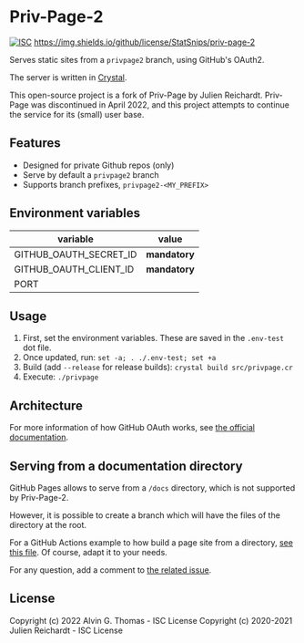 # Priv-Page-2

[![ISC](https://img.shields.io/badge/License-ISC-blue.svg?style=flat-square)](https://en.wikipedia.org/wiki/ISC_license)
https://img.shields.io/github/license/StatSnips/priv-page-2

Serves static sites from a `privpage2` branch, using GitHub's OAuth2.

The server is written in [Crystal](https://crystal-lang.org/).

This open-source project is a fork of Priv-Page by Julien Reichardt. Priv-Page was discontinued in April 2022, and this project attempts to continue the service for its (small) user base.

## Features

- Designed for private Github repos (only)
- Serve by default a `privpage2` branch
- Supports branch prefixes, `privpage2-<MY_PREFIX>`

## Environment variables

| variable             | value       |
|----------------------|-------------|
|GITHUB_OAUTH_SECRET_ID|**mandatory**|
|GITHUB_OAUTH_CLIENT_ID|**mandatory**|
|PORT                  |    <any>    |

## Usage

1. First, set the environment variables. These are saved in the `.env-test` dot file.
2. Once updated, run: `set -a; . ./.env-test; set +a`
3. Build (add `--release` for release builds): `crystal build src/privpage.cr`
4. Execute: `./privpage`

## Architecture

For more information of how GitHub OAuth works, see [the official documentation](https://developer.github.com/apps/building-github-apps/identifying-and-authorizing-users-for-github-apps/).

## Serving from a documentation directory

GitHub Pages allows to serve from a `/docs` directory, which is not supported by Priv-Page-2.

However, it is possible to create a branch which will have the files of the directory at the root.

For a GitHub Actions example to how build a page site from a directory, [see this file](.github/workflows/documentation.yml).
Of course, adapt it to your needs.

For any question, add a comment to [the related issue](https://github.com/Priv-Page/privpage/issues/5).

## License
Copyright (c) 2022 Alvin G. Thomas - ISC License
Copyright (c) 2020-2021 Julien Reichardt - ISC License
